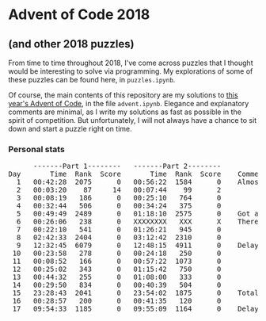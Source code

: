 # Advent of Code 2018
## (and other 2018 puzzles)

From time to time throughout 2018, I've come across puzzles that I thought would be interesting to solve via programming. My explorations of some of these puzzles can be found here, in `puzzles.ipynb`.

Of course, the main contents of this repository are my solutions to [this year's Advent of Code](http://adventofcode.com/2018), in the file `advent.ipynb`. Elegance and explanatory comments are minimal, as I write my solutions as fast as possible in the spirit of competition. But unfortunately, I will not always have a chance to sit down and start a puzzle right on time.


### Personal stats

<pre>      <span>-------Part 1--------</span>   <span>-------Part 2--------</span>
Day   <span>    Time  Rank  Score</span>   <span>    Time  Rank  Score</span> <span>   Comments </span>
  1   00:42:28  2075      0   00:56:22  1584      0    Almost forgot!
  2   00:03:20    87     14   00:07:44    99      2  
  3   00:08:19   186      0   00:25:10   764      0  
  4   00:32:44   506      0   00:34:24   375      0  
  5   00:49:49  2489      0   01:18:10  2575      0    Got a late start.
  6   00:26:06   238      0   XXXXXXXX   XXX      X    There was a <a href = "https://twitter.com/ericwastl/status/1070563771339411457">bug in Part 2</a>.
  7   00:22:10   541      0   01:26:21   945      0  
  8   02:42:33  2404      0   03:12:42  2310      0    
  9   12:32:45  6079      0   12:48:15  4911      0    Delayed until next day by a stomach bug. 🤢
 10   00:23:58   278      0   00:24:18   250      0
 11   00:08:52   166      0   00:57:22  1073      0
 12   00:25:02   343      0   01:15:42   750      0
 13   00:44:32   255      0   01:08:00   333      0
 14   00:29:50   834      0   00:40:39   504      0
 15   23:28:43  2041      0   23:54:02  1875      0    Total re-write was needed (see comment in notebook).
 16   00:28:57   200      0   00:41:35   120      0
 17   09:54:33  1185      0   09:55:09  1164      0    Delayed until morning.
</pre>

